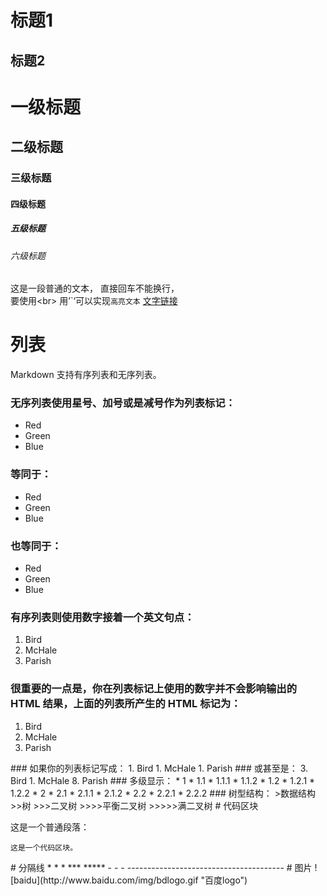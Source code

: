 标题1
=
标题2
-
# 一级标题
## 二级标题
### 三级标题
#### 四级标题
##### 五级标题
###### 六级标题
这是一段普通的文本，
直接回车不能换行，<br>
要使用\<br> 用’\`‘可以实现`高亮文本`
[文字链接](http://www.baidu.com "悬停显示")
# 列表
Markdown 支持有序列表和无序列表。
### 无序列表使用星号、加号或是减号作为列表标记：
*   Red
*   Green
*   Blue
### 等同于：
+   Red
+   Green
+   Blue
### 也等同于：
-   Red
-   Green
-   Blue
### 有序列表则使用数字接着一个英文句点：
1.  Bird
2.  McHale
3.  Parish
### 很重要的一点是，你在列表标记上使用的数字并不会影响输出的 HTML 结果，上面的列表所产生的 HTML 标记为：
<ol>
<li>Bird</li>
<li>McHale</li>
<li>Parish</li>
</ol>
### 如果你的列表标记写成：
1.  Bird
1.  McHale
1.  Parish
### 或甚至是：
3. Bird
1. McHale
8. Parish
### 多级显示：
* 1
  * 1.1
    * 1.1.1
    * 1.1.2
  * 1.2
    * 1.2.1
    * 1.2.2
* 2
  * 2.1
    * 2.1.1
    * 2.1.2
  * 2.2
    * 2.2.1
    * 2.2.2
### 树型结构：
>数据结构
>>树
>>>二叉树
>>>>平衡二叉树
>>>>>满二叉树
# 代码区块
<p>这是一个普通段落：</p>
<pre><code>这是一个代码区块。
</code></pre>
# 分隔线
* * *
***
*****
- - -
---------------------------------------
# 图片
![baidu](http://www.baidu.com/img/bdlogo.gif "百度logo")
